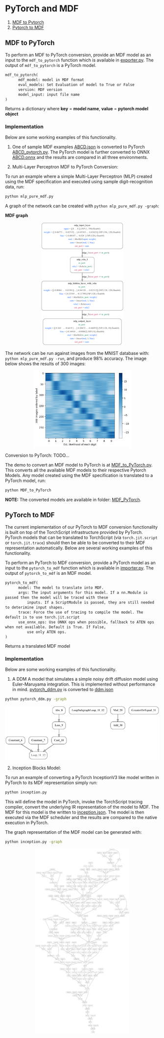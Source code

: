 # PyTorch and MDF

1. [MDF to Pytorch](#MDF-to-PyTorch)
2. [Pytorch to MDF](#PyTorch-to-MDF)

## MDF to PyTorch

To perform an MDF to PyTorch conversion, provide an MDF model as an input to the `mdf_to_pytorch` function
which is available in [exporter.py](/src/modeci_mdf/interfaces/pytorch/exporter.py). The output of `mdf_to_pytorch` is a PyTorch model.  

```
mdf_to_pytorch(
      mdf_model: model in MDF format
      eval_models: Set Evaluation of model to True or False
      version: MDF version
      model_input: input file name
)
```
Returns a dictionary where **key** = **model name**, **value** = **pytorch model object**

### Implementation

Below are some working examples of this functionality.

1. One of sample MDF examples [ABCD.json](../MDF/ABCD.json) is converted to PyTorch [ABCD_pytorch.py](MDF_PyTorch/ABCD_pytorch.py).
The PyTorch model is further converted to ONNX [ABCD.onnx](MDF_PyTorch/ABCD.onnx) and the results are compared in all three environments.

2. Multi-Layer Perceptron MDF to PyTorch Conversion:

  To run an example where a simple Multi-Layer Perceptron (MLP) created using the MDF specification and executed using sample digit-recognition data, run:

  ```bash
  python mlp_pure_mdf.py
  ```

  A graph of the network can be created with `python mlp_pure_mdf.py -graph`:

  **MDF graph**
  <p align="center"><img src="mlp_pure_mdf.png" alt="mlp_pure_mdf.png" height="400"></p>

  The network can be run against images from the MNIST database with: `python mlp_pure_mdf.py -run`, and produce 98% accuracy. The image below shows the results of 300 images:

  <p align="center"><img src="mlp_pure_mdf.results.png" alt="mlp_pure_mdf.results.png" height="250"></p>

  Conversion to PyTorch: TODO...

The demo to convert an MDF model to PyTorch is at [MDF_to_PyTorch.py](/examples/PyTorch/MDF_PyTorch/MDF_to_PyTorch.py). This converts all the available MDF models to their respective Pytorch Models.
Any model created using the MDF specification is translated to a PyTorch model, run:

```bash
python MDF_to_PyTorch
```

**NOTE:** The converted models are available in folder: [MDF_PyTorch](/examples/PyTorch/MDF_PyTorch).


## PyTorch to MDF

The current implementation of our PyTorch to MDF conversion functionality is built
on top of the TorchScript infrastructure provided by PyTorch. PyTorch models that
can be translated to TorchScript (via `torch.jit.script` or `torch.jit.trace`) should
then be able to be converted to their MDF representation automatically. Below are
several working examples of this functionality.

To perform an PyTorch to MDF conversion, provide a PyTorch model as an input to the `pytorch_to_mdf` function
which is available in [importer.py](/src/modeci_mdf/interfaces/pytorch/importer.py). The output of `pytorch_to_mdf` is an MDF model.

```
pytorch_to_mdf(
      model: The model to translate into MDF.
      args: The input arguments for this model. If a nn.Module is passed then the model will be traced with these
          inputs. If a ScriptModule is passed, they are still needed to deterimine input shapes.
      trace: Force the use of tracing to compile the model. The default is to use torch.jit.script
      use_onnx_ops: Use ONNX ops when possible, fallback to ATEN ops when not available. Default is True. If False,
          use only ATEN ops.
)
```
Returns a translated MDF model

### Implementation

Below are some working examples of this functionality.

1. A DDM A model that simulates a simple noisy drift diffusion model using Euler-Maruyama integration. This is implemented without performance in mind. [pytorch_ddm.py](pytorch_ddm.py) is converted to [ddm.json](ddm.json)
```bash
python pytorch_ddm.py -graph
```

<p align="center"><img alt="DDM mdf" src="ddm.png"/></p>


2. Inception Blocks Model:

  To run an example of converting a PyTorch InceptionV3 like model written in PyTorch
  to its MDF representation simply run:

  ```bash
  python inception.py
  ```

  This will define the model in PyTorch, invoke the TorchScript tracing compiler,
  convert the underlying IR representation of the model to MDF. The MDF for this
  model is the written to [inception.json](inception.json). The model is then executed
  via the MDF scheduler and the results are compared to the native execution in PyTorch.

  The graph representation of the MDF model can be generated with:

  ```bash
  python inception.py -graph
  ```

  <p align="center"><img alt="Inception MDF" height="600" src="inception.png"/></p>

